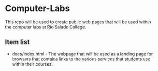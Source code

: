 # Computer-Labs
This repo will be used to create public web pages that will be used within the computer labs at Rio Salado College.

## Item list
* docs/index.html - The webpage that will be used as a landing page for browsers that contains links to the various services that students use within their courses.
